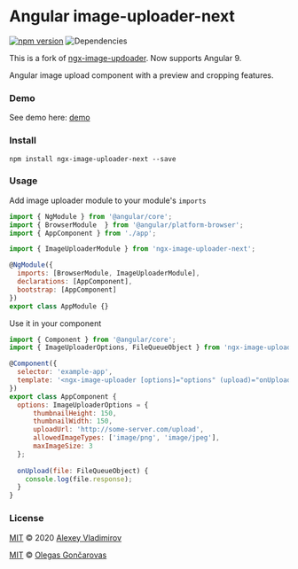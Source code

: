 # Angular image-uploader-next
[![npm version](https://badge.fury.io/js/ngx-image-uploader-next.svg)](https://badge.fury.io/js/ngx-image-uploader) 
![Dependencies](https://david-dm.org/ogix/ngx-image-uploader-next.svg)

This is a fork of [ngx-image-updoader](https://www.npmjs.com/package/ngx-image-uploader).
Now supports Angular 9.

Angular image upload component with a preview and cropping features.

### Demo
See demo here: [demo](https://stackblitz.com/github/ogix/ngx-image-uploader)

### Install
```
npm install ngx-image-uploader-next --save
```
### Usage

Add image uploader module to your module's ```imports```

```js
import { NgModule } from '@angular/core';
import { BrowserModule  } from '@angular/platform-browser';
import { AppComponent } from './app';

import { ImageUploaderModule } from 'ngx-image-uploader-next';

@NgModule({
  imports: [BrowserModule, ImageUploaderModule],
  declarations: [AppComponent],
  bootstrap: [AppComponent]
})
export class AppModule {}
```

Use it in your component

```js
import { Component } from '@angular/core';
import { ImageUploaderOptions, FileQueueObject } from 'ngx-image-uploader';

@Component({
  selector: 'example-app',
  template: '<ngx-image-uploader [options]="options" (upload)="onUpload($event)"></ngx-image-uploader>'
})
export class AppComponent {
  options: ImageUploaderOptions = {
      thumbnailHeight: 150,
      thumbnailWidth: 150,
      uploadUrl: 'http://some-server.com/upload',
      allowedImageTypes: ['image/png', 'image/jpeg'],
      maxImageSize: 3
  };
  
  onUpload(file: FileQueueObject) {
    console.log(file.response);
  }
}

```

### License

[MIT](https://tldrlegal.com/license/mit-license) © 2020 [Alexey Vladimirov](https://github.com/newvladimirov)

[MIT](https://tldrlegal.com/license/mit-license) © [Olegas Gončarovas](https://github.com/ogix)
